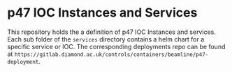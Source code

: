 # p47 IOC Instances and Services

This repository holds the a definition of p47 IOC Instances and services. Each sub folder of the `services` directory contains a helm chart for a specific service or IOC. The corresponding deployments repo can be found at `https://gitlab.diamond.ac.uk/controls/containers/beamline/p47-deployment`.

